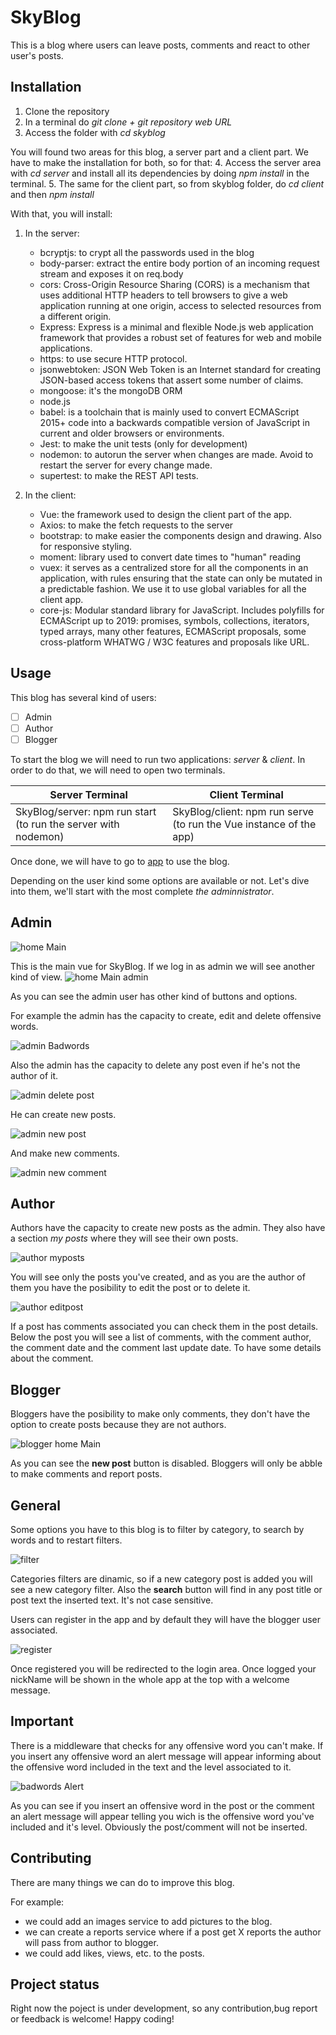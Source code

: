 # SkyBlog

This is a blog where users can leave posts, comments and react to other user's posts.

## Installation 
1. Clone the repository
2. In a terminal do *git clone + git repository web URL*
3. Access the folder with *cd skyblog*

You will found two areas for this blog, a server part and a client part. We have to make the installation for both, so for that:
4. Access the server area with *cd server* and install all its dependencies by doing *npm install* in the terminal.
5. The same for the client part, so from skyblog folder, do *cd client* and then *npm install* 

With that, you will install:
1. In the server:
    - bcryptjs: to crypt all the passwords used in the blog
    - body-parser: extract the entire body portion of an incoming request stream and exposes it on req.body
    - cors: Cross-Origin Resource Sharing (CORS) is a mechanism that uses additional HTTP headers to tell browsers to give a web application running at one origin, access to selected resources from a different origin. 
    - Express: Express is a minimal and flexible Node.js web application framework that provides a robust set of features for web and mobile applications.
    - https: to use secure HTTP protocol.
    - jsonwebtoken: JSON Web Token is an Internet standard for creating JSON-based access tokens that assert some number of claims. 
    - mongoose: it's the mongoDB ORM
    - node.js
    - babel: is a toolchain that is mainly used to convert ECMAScript 2015+ code into a backwards compatible version of JavaScript in current and older browsers or environments. 
    - Jest: to make the unit tests (only for development)
    - nodemon: to autorun the server when changes are made. Avoid to restart the server for every change made. 
    - supertest: to make the REST API tests. 
 
2. In the client:
    - Vue: the framework used to design the client part of the app. 
    - Axios: to make the fetch requests to the server
    - bootstrap: to make easier the components design and drawing. Also for responsive styling.
    - moment: library used to convert date times to "human" reading
    - vuex: it serves as a centralized store for all the components in an application, with rules ensuring that the state can only be mutated in a predictable fashion. We use it to use global variables for all the client app. 
    - core-js: Modular standard library for JavaScript. Includes polyfills for ECMAScript up to 2019: promises, symbols, collections, iterators, typed arrays, many other features, ECMAScript proposals, some cross-platform WHATWG / W3C features and proposals like URL.

## Usage

This blog has several kind of users:
- [ ]  Admin 
- [ ]  Author
- [ ]  Blogger

To start the blog we will need to run two applications: *server* & *client*.
In order to do that, we will need to open two terminals. 

Server Terminal | Client Terminal
------------ | -------------
SkyBlog/server: npm run start (to run the server with nodemon) | SkyBlog/client: npm run serve (to run the Vue instance of the app)

Once done, we will have to go to [app](http://localhost:8080/) to use the blog.

Depending on the user kind some options are available or not. 
Let's dive into them, we'll start with the most complete *the adminnistrator*.

## Admin
![home Main](/public/gitScreenShoots/homeMain.png)

This is the main vue for SkyBlog. If we log in as admin we will see another kind of view.
![home Main admin](/public/gitScreenShoots/adminHomeMain.png)

As you can see the admin user has other kind of buttons and options. 

For example the admin has the capacity to create, edit and delete offensive words. 

 ![admin Badwords](/public/gitScreenShoots/adminBadWords.png)

 Also the admin has the capacity to delete any post even if he's not the author of it. 

  ![admin delete post](/public/gitScreenShoots/adminDeletePost.png)

He can create new posts.

  ![admin new post](/public/gitScreenShoots/newPost.png)

And make new comments.

  ![admin new comment](/public/gitScreenShoots/newComment.png)


## Author

Authors have the capacity to create new posts as the admin. 
They also have a section *my posts* where they will see their own posts.

  ![author myposts](/public/gitScreenShoots/myposts.png)

You will see only the posts you've created, and as you are the author of them you have the posibility to edit the post or to delete it. 

  ![author editpost](/public/gitScreenShoots/editPost.png)

If a post has comments associated you can check them in the post details. Below the post you will see a list of comments, with the comment author, the comment date and the comment last update date. To have some details about the comment. 

## Blogger

Bloggers have the posibility to make only comments, they don't have the option to create posts because they are not authors. 


  ![blogger home Main](/public/gitScreenShoots/bloggerHomeMain.png)

  As you can see the **new post** button is disabled. Bloggers will only be abble to make comments and report posts. 

## General

Some options you have to this blog is to filter by category, to search by words and to restart filters.

  ![filter](/public/gitScreenShoots/filter.png)

Categories filters are dinamic, so if a new category post is added you will see a new category filter. Also the **search** button will find in any post title or post text the inserted text. It's not case sensitive. 

Users can register in the app and by default they will have the blogger user associated. 

  ![register](/public/gitScreenShoots/register.png)

Once registered you will be redirected to the login area. Once logged your nickName will be shown in the whole app at the top with a welcome message. 

## Important

There is a middleware that checks for any offensive word you can't make. If you insert any offensive word an alert message will appear informing about the offensive word included in the text and the level associated to it. 


  ![badwords Alert](/public/gitScreenShoots/badwordAlert.png)

  As you can see if you insert an offensive word in the post or the comment an alert message will appear telling you wich is the offensive word you've included and it's level. Obviously the post/comment will not be inserted. 

## Contributing

There are many things we can do to improve this blog.

For example: 
- we could add an images service to add pictures to the blog.
- we can create a reports service where if a post get X reports the author will pass from author to blogger.
- we could add likes, views, etc. to the posts. 

## Project status

Right now the poject is under development, so any contribution,bug report or feedback is welcome! 
Happy coding! 








